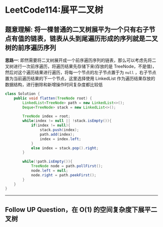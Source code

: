 # LeetCode114:展平二叉树

## 题意理解: 将一棵普通的二叉树展平为一个只有右子节点有值的链表，链表从头到尾遍历形成的序列就是二叉树的前序遍历序列

**思路一**: 即然需要将二叉树展开成一个前序遍历序列的链表，那么可以考虑先将二叉树进行一次前序遍历，将遍历结果先存储下来(存放的是 TreeNode，不是值)，然后对这个遍历结果进行遍历，将每一个节点的左子节点置于为 `null` ，右子节点置为当前遍历结果的下一个节点，这里选择使用 LinkedList 作为遍历结果存放的数据结构，进行删除和新增操作时间复杂度都比较低

```java
class Solution {
    public void flatten(TreeNode root) {
        LinkedList<TreeNode> path = new LinkedList<>();
        Deque<TreeNode> stack = new LinkedList<>();
        
        TreeNode index = root;
        while(index != null || !stack.isEmpty()){
            if(index != null){
                stack.push(index);
                path.add(index);
                index = index.left;
            }
            else index = stack.pop().right;
        }
        
        while(!path.isEmpty()){
            TreeNode node = path.pollFirst();
            node.left = null;
            node.right = path.peekFirst();
        }
    }
}
```

---

## Follow UP Question，在 O(1) 的空间复杂度下展平二叉树

```java

```
